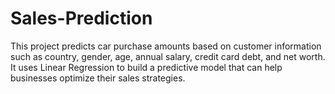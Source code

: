 # Sales-Prediction
This project predicts car purchase amounts based on customer information such as country, gender, age, annual salary, credit card debt, and net worth. It uses Linear Regression to build a predictive model that can help businesses optimize their sales strategies.
